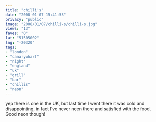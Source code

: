 ```yaml
---
title: "chilli's"
date: "2008-01-07 15:41:53"
privacy: "public"
image: "2008/01/07/chilli-s/chilli-s.jpg"
views: "13"
faves: "0"
lat: "51505002"
lng: "-20320"
tags:
- "london"
- "canarywharf"
- "night"
- "england"
- "uk"
- "grill"
- "bar"
- "chillis"
- "neon"
---
```

yep there is one in the UK, but last time I went there it was cold and disappointing, in fact I've never neen there and satisfied with the food. Good neon though!
